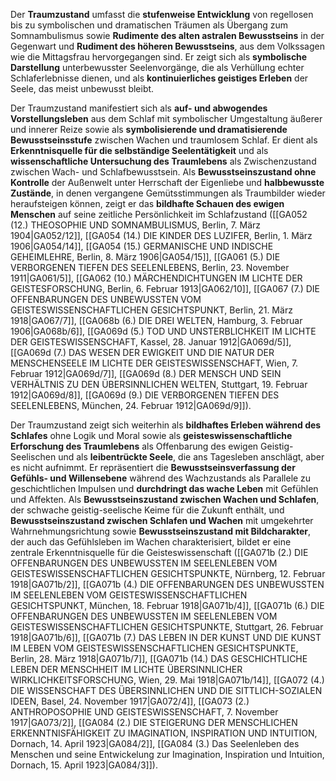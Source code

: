 
Der **Traumzustand** umfasst die **stufenweise Entwicklung** von regellosen bis zu symbolischen und dramatischen Träumen als Übergang zum Somnambulismus sowie **Rudimente des alten astralen Bewusstseins** in der Gegenwart und **Rudiment des höheren Bewusstseins**, aus dem Volkssagen wie die Mittagsfrau hervorgegangen sind. Er zeigt sich als **symbolische Darstellung** unterbewusster Seelenvorgänge, die als Verhüllung echter Schlaferlebnisse dienen, und als **kontinuierliches geistiges Erleben** der Seele, das meist unbewusst bleibt.

Der Traumzustand manifestiert sich als **auf- und abwogendes Vorstellungsleben** aus dem Schlaf mit symbolischer Umgestaltung äußerer und innerer Reize sowie als **symbolisierende und dramatisierende Bewusstseinsstufe** zwischen Wachen und traumlosem Schlaf. Er dient als **Erkenntnisquelle für die selbständige Seelentätigkeit** und als **wissenschaftliche Untersuchung des Traumlebens** als Zwischenzustand zwischen Wach- und Schlafbewusstsein. Als **Bewusstseinszustand ohne Kontrolle** der Außenwelt unter Herrschaft der Eigenliebe und **halbbewusste Zustände**, in denen vergangene Gemütsstimmungen als Traumbilder wieder heraufsteigen können, zeigt er das **bildhafte Schauen des ewigen Menschen** auf seine zeitliche Persönlichkeit im Schlafzustand ([[GA052 (12.) THEOSOPHIE UND SOMNAMBULISMUS, Berlin, 7. März 1904|GA052/12]], [[GA054 (14.) DIE KINDER DES LUZIFER, Berlin, 1. März 1906|GA054/14]], [[GA054 (15.) GERMANISCHE UND INDISCHE GEHEIMLEHRE, Berlin, 8. März 1906|GA054/15]], [[GA061 (5.) DIE VERBORGENEN TIEFEN DES SEELENLEBENS, Berlin, 23. November 1911|GA061/5]], [[GA062 (10.) MÄRCHENDICHTUNGEN IM LICHTE DER GEISTESFORSCHUNG, Berlin, 6. Februar 1913|GA062/10]], [[GA067 (7.) DIE OFFENBARUNGEN DES UNBEWUSSTEN VOM GEISTESWISSENSCHAFTLICHEN GESICHTSPUNKT, Berlin, 21. März 1918|GA067/7]], [[GA068b (6.) DIE DREI WELTEN, Hamburg, 3. Februar 1906|GA068b/6]], [[GA069d (5.) TOD UND UNSTERBLICHKEIT IM LICHTE DER GEISTESWISSENSCHAFT, Kassel, 28. Januar 1912|GA069d/5]], [[GA069d (7.) DAS WESEN DER EWIGKEIT UND DIE NATUR DER MENSCHENSEELE IM LICHTE DER GEISTESWISSENSCHAFT, Wien, 7. Februar 1912|GA069d/7]], [[GA069d (8.) DER MENSCH UND SEIN VERHÄLTNIS ZU DEN ÜBERSINNLICHEN WELTEN, Stuttgart, 19. Februar 1912|GA069d/8]], [[GA069d (9.) DIE VERBORGENEN TIEFEN DES SEELENLEBENS, München, 24. Februar 1912|GA069d/9]]).

Der Traumzustand zeigt sich weiterhin als **bildhaftes Erleben während des Schlafes** ohne Logik und Moral sowie als **geisteswissenschaftliche Erforschung des Traumlebens** als Offenbarung des ewigen Geistig-Seelischen und als **leibentrückte Seele**, die ans Tagesleben anschlägt, aber es nicht aufnimmt. Er repräsentiert die **Bewusstseinsverfassung der Gefühls- und Willensebene** während des Wachzustands als Parallele zu geschichtlichen Impulsen und **durchdringt das wache Leben** mit Gefühlen und Affekten. Als **Bewusstseinszustand zwischen Wachen und Schlafen**, der schwache geistig-seelische Keime für die Zukunft enthält, und **Bewusstseinszustand zwischen Schlafen und Wachen** mit umgekehrter Wahrnehmungsrichtung sowie **Bewusstseinszustand mit Bildcharakter**, der auch das Gefühlsleben im Wachen charakterisiert, bildet er eine zentrale Erkenntnisquelle für die Geisteswissenschaft ([[GA071b (2.) DIE OFFENBARUNGEN DES UNBEWUSSTEN IM SEELENLEBEN VOM GEISTESWISSENSCHAFTLICHEN GESICHTSPUNKTE, Nürnberg, 12. Februar 1918|GA071b/2]], [[GA071b (4.) DIE OFFENBARUNGEN DES UNBEWUSSTEN IM SEELENLEBEN VOM GEISTESWISSENSCHAFTLICHEN GESICHTSPUNKT, München, 18. Februar 1918|GA071b/4]], [[GA071b (6.) DIE OFFENBARUNGEN DES UNBEWUSSTEN IM SEELENLEBEN VOM GEISTESWISSENSCHAFTLICHEN GESICHTSPUNKTE, Stuttgart, 26. Februar 1918|GA071b/6]], [[GA071b (7.) DAS LEBEN IN DER KUNST UND DIE KUNST IM LEBEN VOM GEISTESWISSENSCHAFTLICHEN GESICHTSPUNKTE, Berlin, 28. März 1918|GA071b/7]], [[GA071b (14.) DAS GESCHICHTLICHE LEBEN DER MENSCHHEIT IM LICHTE ÜBERSINNLICHER WIRKLICHKEITSFORSCHUNG, Wien, 29. Mai 1918|GA071b/14]], [[GA072 (4.) DIE WISSENSCHAFT DES ÜBERSINNLICHEN UND DIE SITTLICH-SOZIALEN IDEEN, Basel, 24. November 1917|GA072/4]], [[GA073 (2.) ANTHROPOSOPHIE UND GEISTESWISSENSCHAFT, 7. November 1917|GA073/2]], [[GA084 (2.) DIE STEIGERUNG DER MENSCHLICHEN ERKENNTNISFÄHIGKEIT ZU IMAGINATION, INSPIRATION UND INTUITION, Dornach, 14. April 1923|GA084/2]], [[GA084 (3.) Das Seelenleben des Menschen und seine Entwickelung zur Imagination, Inspiration und Intuition, Dornach, 15. April 1923|GA084/3]]).
